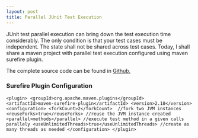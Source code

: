 ```yaml
---
layout: post
title: Parallel JUnit Test Execution
---
```


JUnit test parallel execution can bring down the test execution time considerably. The only condition is that your test cases must be independent. The state shall not be shared across test cases. Today, I shall share a maven project with parallel test execution configured using maven surefire plugin.

The complete source code can be found in [Github.](https://github.com/sanjuthomas/junit-parallel-execution/tree/master/junit-parallel-execution)

### Surefire Plugin Configuration

``
<plugin>
   <groupId>org.apache.maven.plugins</groupId>
   <artifactId>maven-surefire-plugin</artifactId>
   <version>2.18</version>
   <configuration>
      <forkCount>2</forkCount>  //fork two JVM instances
      <reuseForks>true</reuseForks> //reuse the JVM instance created
      <parallel>methods</parallel> //execute test method in a given calls parallely
      <useUnlimitedThreads>true</useUnlimitedThreads> //create as many threads as needed
   </configuration>
</plugin>
``
